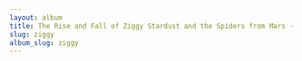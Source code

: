 ```yaml
---
layout: album
title: The Rise and Fall of Ziggy Stardust and the Spiders from Mars - David Bowie
slug: ziggy
album_slug: ziggy
---
```

